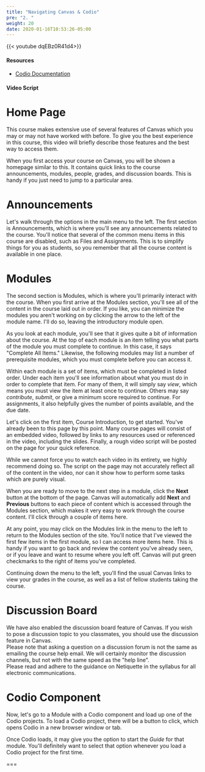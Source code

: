 ```yaml
---
title: "Navigating Canvas & Codio"
pre: "2. "
weight: 20
date: 2020-01-16T10:53:26-05:00
---
```


{{< youtube dqEBz0R41d4>}}

<!-- Fall 2019 fi5sKoI_sk8 -->

#### Resources

* [Codio Documentation](https://codio.com/docs/)

#### Video Script

# Home Page
This course makes extensive use of several features of Canvas which you may or may not have worked with before. To give you the best experience in this course, this video will briefly describe those features and the best way to access them.

When you first access your course on Canvas, you will be shown a homepage similar to this. It contains quick links to the course announcements, modules, people, grades, and discussion boards. This is handy if you just need to jump to a particular area.

# Announcements
Let's walk through the options in the main menu to the left. 
The first section is Announcements, which is where you'll see any announcements related to the course.
You'll notice that several of the common menu items in this course are disabled, such as Files and Assignments. This is to simplify things for you as students, so you remember that all the course content is available in one place.

# Modules
The second section is Modules, which is where you'll primarily interact with the course. 
When you first arrive at the Modules section, you'll see all of the content in the course laid out in order. 
If you like, you can minimize the modules you aren't working on by clicking the arrow to the left of the module name. 
I'll do so, leaving the introductory module open.

As you look at each module, you'll see that it gives quite a bit of information about the course. 
At the top of each module is an item telling you what parts of the module you must complete to continue. 
In this case, it says "Complete All Items." 
Likewise, the following modules may list a number of prerequisite modules, which you must complete before you can access it.

Within each module is a set of items, which must be completed in listed order. 
Under each item you'll see information about what you must do in order to complete that item. 
For many of them, it will simply say *view*, which means you must view the item at least once to continue. 
Others may say *contribute*, *submit*, or give a minimum score required to continue. 
For assignments, it also helpfully gives the number of points available, and the due date.

Let's click on the first item, Course Introduction, to get started. 
You've already been to this page by this point. 
Many course pages will consist of an embedded video, followed by links to any resources used or referenced in the video, including the slides. 
Finally, a rough video script will be posted on the page for your quick reference.

While we cannot force you to watch each video in its entirety, we highly recommend doing so. 
The script on the page may not accurately reflect all of the content in the video, nor can it show how to perform some tasks which are purely visual.

When you are ready to move to the next step in a module, click the **Next** button at the bottom of the page. Canvas will automatically add **Next** and **Previous** buttons to each piece of content which is accessed through the Modules section, which makes it very easy to work through the course content. 
I'll click through a couple of items here.

At any point, you may click on the Modules link in the menu to the left to return to the Modules section of the site.
You'll notice that I've viewed the first few items in the first module, so I can access more items here. 
This is handy if you want to go back and review the content you've already seen, or if you leave and want to resume where you left off. 
Canvas will put green checkmarks to the right of items you've completed.

Continuing down the menu to the left, you'll find the usual Canvas links to view your grades in the course, as well as a list of fellow students taking the course.

# Discussion Board 

We have also enabled the discussion board feature of Canvas.
If you wish to pose a discussion topic to you classmates, you should use the discussion feature in Canvas.  
Please note that asking a question on a discussion forum is not the same as emailing the course help email. 
We will certainly monitor the discussion channels, but not with the same speed as the "help line".  
Please read and adhere to the guidance on Netiquette in the syllabus for all electronic communications.

# Codio Component

Now, let's go to a Module with a Codio component and load up one of the Codio projects. To load a Codio project, there will be a button to click, which opens Codio in a new browser window or tab.

Once Codio loads, it may give you the option to start the *Guide* for that module. You'll definitely want to select that option whenever you load a Codio project for the first time.

<!-- ===

Next, let's click the Piazza link to look at the Piazza boards for this course. Piazza is an online discussion board specifically tailored for college classes. It supports many cool features such as custom markup for code and math snippets, as well as the ability to directly message all instructors in a course. We'll be using Piazza as the primary communication method in this class. In addition to hosting course discussions, we'll also use Piazza to make general announcements to the class.

Piazza's interface is very simple. On the left, you'll see a list of all current topics in the course. During the course, this is the best place to catch up on what's new. At the top, you can also click on one of several folders or options to add a filter to the list. Piazza also has a section to post course resources, but for this course we'll be using Canvas and Codio for all course materials.

The biggest thing you'll be using Piazza for is chatting with other students and the instructors. To start a new post, just click the **New Post** button at the top of the list. When you do, you'll be asked a few questions about your post. You may choose to post a *Question* if you are asking a question and would like a response, a *Note* that does not require a response but is helpful information for other students or the instructors, or a *Poll* if you have something to be voted on.

For *Questions* and *Notes*, you'll also be asked to choose who the post should be sent to. By default, it will be visible to the entire class. However, you can choose *Instructor(s)* to send that post just to the instructors and TAs of the course. This is a great way for you to send a question to every instructor at once, and one of us can reply quickly.

Next, for all posts, you'll be asked to select a folder to place the post in. Folders will help you and other students quickly find posts relevant to a particular topic, such as a homework assignment or a particular tool used in the course.

Finally, you can enter a title (or summary) and the details for your posts. Please try to make your title as descriptive as possible, as that will help instructors and fellow students find your post easily later on. Once you are ready, click the button at the bottom to submit your post to Piazza.

Before posting in Piazza, you should read the information in the Syllabus regarding netiquette. It gives some important information about our expectation for conduct online in this course. In general, be polite and use clear language, and you should be just fine.

To manage your Piazza account & notification settings, click the gear icon in the upper left. Here you can post a profile picture and update your personal information. In addition, you can manage your email settings. I usually recommend turning on the *Smart Digest* option for new questions and notes, but selecting *Real Time* for any questions or notes you follow. Don't worry, any important course announcements will be sent via email directly from Piazza so you won't miss a thing. You can also download the Piazza app for iPhone and Android to stay connected to the course anytime.

Finally, Piazza also has a very active career and recruiting interface. It is a great way to make yourself available to companies interested in hiring students who have a particular set of skills, such as programming. You can find more information about those features by clicking the links in the upper-right of the window.
-->

===


